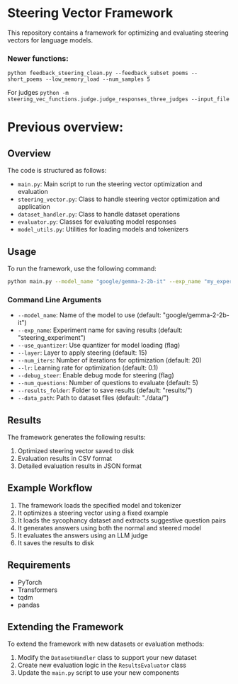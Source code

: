 # Steering Vector Framework

This repository contains a framework for optimizing and evaluating steering vectors for language models.


### Newer functions:
`python feedback_steering_clean.py --feedback_subset poems --short_poems --low_memory_load --num_samples 5 `

For judges
`python -m steering_vec_functions.judge.judge_responses_three_judges --input_file`



# Previous overview:
## Overview

The code is structured as follows:

- `main.py`: Main script to run the steering vector optimization and evaluation
- `steering_vector.py`: Class to handle steering vector optimization and application
- `dataset_handler.py`: Class to handle dataset operations
- `evaluator.py`: Classes for evaluating model responses
- `model_utils.py`: Utilities for loading models and tokenizers

## Usage

To run the framework, use the following command:

```bash
python main.py --model_name "google/gemma-2-2b-it" --exp_name "my_experiment" --num_questions 10
```

### Command Line Arguments

- `--model_name`: Name of the model to use (default: "google/gemma-2-2b-it")
- `--exp_name`: Experiment name for saving results (default: "steering_experiment")
- `--use_quantizer`: Use quantizer for model loading (flag)
- `--layer`: Layer to apply steering (default: 15)
- `--num_iters`: Number of iterations for optimization (default: 20)
- `--lr`: Learning rate for optimization (default: 0.1)
- `--debug_steer`: Enable debug mode for steering (flag)
- `--num_questions`: Number of questions to evaluate (default: 5)
- `--results_folder`: Folder to save results (default: "results/")
- `--data_path`: Path to dataset files (default: "./data/")

## Results

The framework generates the following results:

1. Optimized steering vector saved to disk
2. Evaluation results in CSV format
3. Detailed evaluation results in JSON format

## Example Workflow

1. The framework loads the specified model and tokenizer
2. It optimizes a steering vector using a fixed example
3. It loads the sycophancy dataset and extracts suggestive question pairs
4. It generates answers using both the normal and steered model
5. It evaluates the answers using an LLM judge
6. It saves the results to disk

## Requirements

- PyTorch
- Transformers
- tqdm
- pandas

## Extending the Framework

To extend the framework with new datasets or evaluation methods:

1. Modify the `DatasetHandler` class to support your new dataset
2. Create new evaluation logic in the `ResultsEvaluator` class
3. Update the `main.py` script to use your new components
